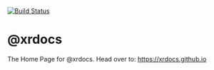 [![Build Status](https://travis-ci.org/xrdocs/segment-routing.svg?branch=gh-pages)](https://travis-ci.org/xrdocs/segment-routing)


# @xrdocs
The Home Page for @xrdocs. Head over to:  <https://xrdocs.github.io>
